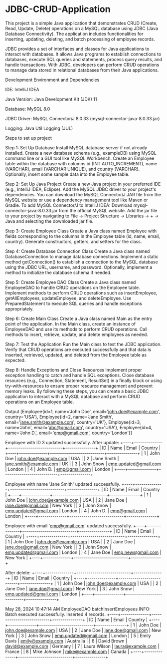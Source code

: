 # JDBC-CRUD-Application

This project is a simple Java application that demonstrates CRUD (Create, Read, Update, Delete) operations on a MySQL database using JDBC (Java Database Connectivity). The application includes functionalities for inserting, updating, deleting, and batch processing of employee records.

JDBC provides a set of interfaces and classes for Java applications to interact with databases. It allows Java programs to establish connections to databases, execute SQL queries and statements, process query results, and handle transactions. With JDBC, developers can perform CRUD operations to manage data stored in relational databases from their Java applications.

Development Environment and Dependencies

IDE: IntelliJ IDEA

Java Version: Java Development Kit (JDK) 11

Database: MySQL 8.0

JDBC Driver: MySQL Connector/J 8.0.33 (mysql-connector-java-8.0.33.jar)

Logging: Java Util Logging (JUL)

Steps to set up project

Step 1: Set Up Database
Install MySQL database server if not already installed.
Create a new database schema (e.g., exampleDB) using MySQL command line or a GUI tool like MySQL Workbench.
Create an Employee table within the database with columns id (INT AUTO_INCREMENT), name (VARCHAR), email (VARCHAR UNIQUE), and country (VARCHAR).
Optionally, insert some sample data into the Employee table.

Step 2: Set Up Java Project
Create a new Java project in your preferred IDE (e.g., IntelliJ IDEA, Eclipse).
Add the MySQL JDBC driver to your project's dependencies. You can download the MySQL Connector/J JAR file from the MySQL website or use a dependency management tool like Maven or Gradle.
To add MySQL Connector/J to IntelliJ IDEA:
Download mysql-connector-java-8.0.33.jar from the official MySQL website.
Add the jar file to your project by navigating to File -> Project Structure -> Libraries -> + -> Java and selecting the downloaded jar file.

Step 3: Create Employee Class
Create a Java class named Employee with fields corresponding to the columns in the Employee table (id, name, email, country).
Generate constructors, getters, and setters for the class.

Step 4: Create Database Connection Class
Create a Java class named DatabaseConnection to manage database connections.
Implement a static method getConnection() to establish a connection to the MySQL database using the JDBC URL, username, and password.
Optionally, implement a method to initialize the database schema if needed.

Step 5: Create Employee DAO Class
Create a Java class named EmployeeDAO to handle CRUD operations on the Employee table.
Implement methods to perform CRUD operations such as insertEmployee, getAllEmployees, updateEmployee, and deleteEmployee.
Use PreparedStatement to execute SQL queries and handle exceptions appropriately.

Step 6: Create Main Class
Create a Java class named Main as the entry point of the application.
In the Main class, create an instance of EmployeeDAO and use its methods to perform CRUD operations.
Call methods to insert, retrieve, update, and delete employees as needed.

Step 7: Test the Application
Run the Main class to test the JDBC application.
Verify that CRUD operations are executed successfully and that data is inserted, retrieved, updated, and deleted from the Employee table as expected.

Step 8: Handle Exceptions and Close Resources
Implement proper exception handling to catch and handle SQL exceptions.
Close database resources (e.g., Connection, Statement, ResultSet) in a finally block or using try-with-resources to ensure proper resource management and prevent memory leaks.
By following these steps, you can create a basic JDBC application to interact with a MySQL database and perform CRUD operations on an Employee table.

Output
[Employee{id=1, name='John Doe', email='john.doe@example.com', country='USA'}, Employee{id=2, name='Jane Smith', email='jane.smith@example.com', country='UK'}, Employee{id=3, name='John', email='abc@gmail.com', country='USA'}, Employee{id=4, name='John D.', email='emp@gmail.com', country='London'}]

Employee with ID 3 updated successfully.
After update:
        +----+--------------+---------------------------+---------------+
        | ID | Name         | Email                     | Country       |
        +----+--------------+---------------------------+---------------+
        |  1 | John Doe     |      john.doe@example.com | USA           |
        |  2 | Jane Smith   |    jane.smith@example.com | UK            |
        |  3 | John Snow    |     emp.updated@gmail.com | London        |
        |  4 | John D.      |             emp@gmail.com | London        |
        +----+--------------+---------------------------+---------------+

Employee with name 'Jane Smith' updated successfully.
        +----+--------------+---------------------------+---------------+
        | ID | Name         | Email                     | Country       |
        +----+--------------+---------------------------+---------------+
        |  1 | John Doe     |      john.doe@example.com | USA           |
        |  2 | Jane Doe     |        jane.doe@gmail.com | New York      |
        |  3 | John Snow    |     emp.updated@gmail.com | London        |
        |  4 | John D.      |             emp@gmail.com | London        |
        +----+--------------+---------------------------+---------------+

Employee with email 'emp@gmail.com' updated successfully.
        +----+--------------+---------------------------+---------------+
        | ID | Name         | Email                     | Country       |
        +----+--------------+---------------------------+---------------+
        |  1 | John Doe     |      john.doe@example.com | USA           |
        |  2 | Jane Doe     |        jane.doe@gmail.com | New York      |
        |  3 | John Snow    |     emp.updated@gmail.com | London        |
        |  4 | Jane Doe     |         emp.new@gmail.com | New York      |
        +----+--------------+---------------------------+---------------+

After delete:
        +----+--------------+---------------------------+---------------+
        | ID | Name         | Email                     | Country       |
        +----+--------------+---------------------------+---------------+
        |  1 | John Doe     |      john.doe@example.com | USA           |
        |  2 | Jane Doe     |        jane.doe@gmail.com | New York      |
        |  3 | John Snow    |     emp.updated@gmail.com | London        |
        +----+--------------+---------------------------+---------------+

May 28, 2024 10:47:14 AM EmployeeDAO batchInsertEmployees
INFO: Batch executed successfully. Inserted 4 records.
        +----+--------------+---------------------------+---------------+
        | ID | Name         | Email                     | Country       |
        +----+--------------+---------------------------+---------------+
        |  1 | John Doe     |      john.doe@example.com | USA           |
        |  2 | Jane Doe     |        jane.doe@gmail.com | New York      |
        |  3 | John Snow    |     emp.updated@gmail.com | London        |
        |  5 | Emily Davis  |         emily@example.com | Australia     |
        |  6 | David Brown  |         david@example.com | Germany       |
        |  7 | Laura Wilson |         laura@example.com | France        |
        |  8 | Mike Johnson |          mike@example.com | Canada        |
        +----+--------------+---------------------------+---------------+


